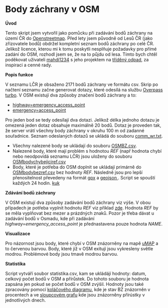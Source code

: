 # Body záchrany v OSM
**Úvod**

Tento skript jsem vytvořil jako pomůcku při zadávání bodů záchrany na území ČR do [Openstreetmap](https://www.openstreetmap.org/#map=8/49.368/15.087).
Před lety jsem původně od Lesů ČR (jako zřizovatele bodů) obdržel kompletní seznam bodů záchrany po celé ČR.
Jelikož licence, kterou mi k tomu poskytli nesplňuje požadavky pro přímé zadání do OSM, rozhodl jsem se, že na to půjdu od lesa.
Tímto bych chtěl poděkovat uživateli [mahdi1234](https://www.openstreetmap.org/user/mahdi1234) s jeho projektem na [tříděný odpad](https://umap.openstreetmap.fr/en/map/odpad_bez_urceni_cr_553696#8/49.398/15.955), za inspiraci a cenné rady.

**Popis funkce**

V seznamu LČR je obsaženo 2171 bodů záchrany ve formátu csv. Skrip po načtení seznamu začne generovat dotazy, které odesílá na službu [Overpass turbo](https://overpass-turbo.eu). V OSM existují dva způsoby značení bodů záchrany a to:
- [highway=emergency_access_point](https://wiki.openstreetmap.org/wiki/Cs:Tag:highway%3Demergency_access_point)
- [emergency=access_point](https://wiki.openstreetmap.org/wiki/Cs:Tag:emergency%3Daccess_point)
 
Pro jeden bod se tedy odesílají dva dotazi. Jelikož délka jednoho dotazu je omezená jeden dotaz obsahuje maximálně 20 bodů. Dotaz je proveden tak, že server vrátí všechny body záchrany v okruhu 100 m od zadanné souřadnice. Seznam odeslaných dotazů se ukládá do souboru [comm_wr.txt](comm_wr.txt).
- Všechny nalezené body se ukládají do souboru [OSMBZ.csv](OSMBZ.csv).
- Nalezené body, které mají problém s hodnotou *REF* (např hodnota chybí nebo neodpovídá seznamu LČR) jsou uloženy do souboru [OSMbodychybejiciref.csv](OSMbodychybejiciref.csv)
- Body, které je potřeba do OSM doplnit se ukládají primárně do [OSMbodybezref.csv](OSMbodybezref.csv) bez hodnoty *REF*. Následně jsou pro lepší přenositelnost převedeny na formát [gpx](OSMbodybezref.gpx) a [geojson ](OSMbodybezref.geojson).
Script se spouští každých 24 hodin.
[kuk](https://RichMar.github.io/BZ/OSMbodybezref.gpx)

**Zdávání bodů záchrany**

V OSM existují dva způsoby zadávání bodů záchrany viz výše. V obou případech je potřeba vyplnit hodnotu *REF* viz příklad [zde](https://wiki.openstreetmap.org/wiki/Cs:Tag:highway%3Demergency_access_point). Hodnota *REF* by se měla vyplňovat bez mezer a prázdných znaků.
Pozor je třeba dávat u zadávání bodů v Osmadu, kde při zadávání *highway=emergency_access_point* je přednastavena pouze hodnota *NAME*.

**Visualizace**

Pro názornost jsou body, které chybí v OSM znázorněny na mapě [uMAP](https://umap.openstreetmap.fr/cs-cz/map/body-zachrany_554926#8/49.434/14.746) a to červenou barvou. Body, které již v OSM exitují jsou vykresleny světle modrou. Problémové body jsou tmavě modrou barvou.

**Statistika**

Script vytváří soubor statistika.csv, kam se ukládájí hodnoty: datum, celkový počet bodů v OSM a přírůstek. Do tohoto souboru je hodnota zapsána jen pokud se počet bodů v OSM zvýšil.  Hodnoty jsou také zpracovány pomocí [koláčového diagramu](https://github.com/RichMar/BZ/wiki), kde je stav BZ znázorněn v procentech a ve [sloupcovém grafu](https://github.com/RichMar/BZ/wiki/Prirustky-bodu-zachrany-do-OSM) kde jsou znázorněny přírústky v jednotlivých dnech.

